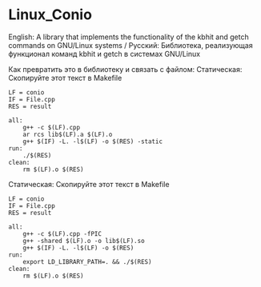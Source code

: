 # Linux_Conio
English: A library that implements the functionality of the kbhit and getch commands on GNU/Linux systems / Русский:  Библиотека, реализующая функционал команд kbhit и getch в системах GNU/Linux

Как превратить это в библиотеку и связать с файлом:
Статическая:
Скопируйте этот текст в Makefile
```
LF = conio
IF = File.cpp
RES = result

all:
	g++ -c $(LF).cpp
	ar rcs lib$(LF).a $(LF).o
	g++ $(IF) -L. -l$(LF) -o $(RES) -static
run:
	./$(RES)
clean:
	rm $(LF).o $(RES)
```

Статическая:
Скопируйте этот текст в Makefile
```
LF = conio
IF = File.cpp
RES = result

all:
	g++ -c $(LF).cpp -fPIC
	g++ -shared $(LF).o -o lib$(LF).so
	g++ $(IF) -L. -l$(LF) -o $(RES)
run:
	export LD_LIBRARY_PATH=. && ./$(RES)
clean:
	rm $(LF).o $(RES)
```
